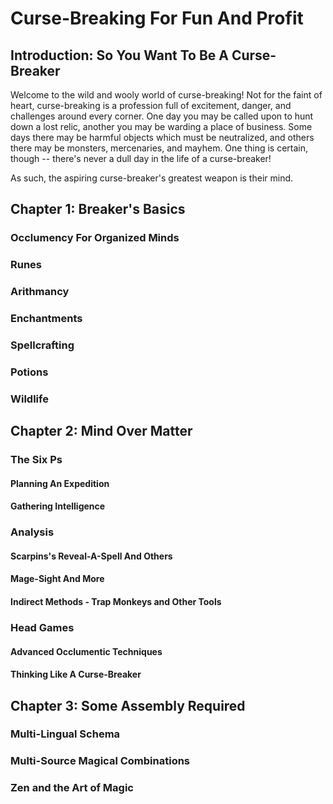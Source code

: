 # Curse-Breaking For Fun And Profit

## Introduction: So You Want To Be A Curse-Breaker

Welcome to the wild and wooly world of curse-breaking! Not for the faint of heart, curse-breaking is a profession full of excitement, danger, and challenges around every corner. One day you may be called upon to hunt down a lost relic, another you may be warding a place of business. Some days there may be harmful objects which must be neutralized, and others there may be monsters, mercenaries, and mayhem. One thing is certain, though -- there's never a dull day in the life of a curse-breaker!

As such, the aspiring curse-breaker's greatest weapon is their mind. 

## Chapter 1: Breaker's Basics

### Occlumency For Organized Minds

### Runes

### Arithmancy

### Enchantments

### Spellcrafting

### Potions

### Wildlife



## Chapter 2: Mind Over Matter

### The Six Ps

#### Planning An Expedition

#### Gathering Intelligence

### Analysis

#### Scarpins's Reveal-A-Spell And Others

#### Mage-Sight And More

#### Indirect Methods - Trap Monkeys and Other Tools

### Head Games

#### Advanced Occlumentic Techniques

#### Thinking Like A Curse-Breaker



## Chapter 3: Some Assembly Required

### Multi-Lingual Schema

### Multi-Source Magical Combinations

### Zen and the Art of Magic